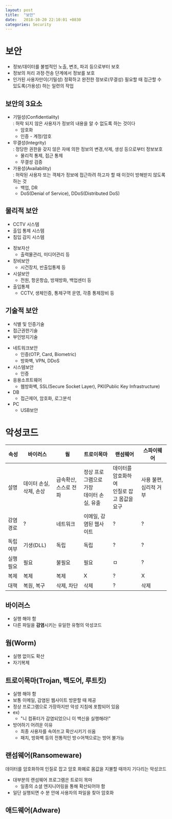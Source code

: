 ```yaml
---
layout: post
title:  "보안"
date:   2018-10-20 22:10:01 +0830
categories: Security
---
```

 
# 보안
- 정보/데이터를 불법적인 노출, 변조, 파괴 등으로부터 보호 
- 정보의 처리 과정·전송 단계에서 정보를 보호
- 인가된 사용자만이(기밀성) 정확하고 완전한 정보로(무결성) 필요할 때 접근할 수 있도록(가용성) 하는 일련의 작업
## 보안의 3요소
- 기밀성(Confidentiality)  
\: 허락 되지 않은 사용자가 정보의 내용을 알 수 없도록 하는 것이다
    - 암호화
    - 인증 - 계정/암호
- 무결성(Integrity)  
\: 정당한 권한을 갖지 않은 자에 의한 정보의 변경,삭제, 생성 등으로부터 정보보호
    - 물리적 통제, 접근 통제
    - 무결성 검증
- 가용성(Availability)  
\: 허락된 사용자 또는 객체가 정보에 접근하려 하고자 할 때 이것이 방해받지 않도록 하는 것
    - 백업, DR
    - DoS(Denial of Service), DDoS(Distributed DoS)

## 물리적 보안
- CCTV 시스템
- 출입 통제 시스템
- 침입 감지 시스템 

* 정보자산 
    * 출력물관리, 미디어관리 등
* 장비보안
    * 시건장치, 반출입통제 등
* 시설보안
    * 전원, 항온항습, 방재방화, 백업센터 등
* 출입통제
    * CCTV, 생체인증, 통제구역 운영, 각종 통제장비 등

## 기술적 보안
- 식별 및 인증기술
- 접근권한기술
- 부인방지기술

* 네트워크보안
    * 인증(OTP, Card, Biometric)
    * 방화벽, VPN, DDoS
* 시스템보안
    * 인증
* 응용소프트웨어
    * 웹방화벽, SSL(Secure Socket Layer), PKI(Public Key Infrastructure)
* DB
    * 접근제어, 암호화, 로그분석
* PC
    * USB보안

# 악성코드
| 속성 | 바이러스 | 웜 | 트로이목마 | 랜섬웨어 | 스파이웨어 |
|------|---------|----|-----------|---------|-----------|
| 설명 | 데이터 손실, 삭제, 손상 | 급속확산, 스스로 전파 | 정상 프로그램으로 가장<br>데이터 손실, 유출 | 데이터를 암호화하여<br> 인질로 잡고 몸값을 요구 | 사용 불편, 심리적 거부 |
| 감염경로 | ? | 네트워크 | 이메일, 감염된 웹사이트 | ? | ? | 
| 독립여부 | 기생(DLL) | 독립 | 독립 | ? | ? | 
| 실행필요 | 필요 | 불필요 | 필요 | ㅁ | ? | 
| 복제 | 복제 | 복제 | X | ? | X | 
| 대책 | 복원, 복구 | 삭제, 차단 | 삭제 | ? | 삭제 | 

## 바이러스
- 실행 해야 함
- 다른 파일을 **감염**시키는 유일한 유형의 악성코드

## 웜(Worm)
- 실행 없이도 확산
- 자기복제

## 트로이목마(Trojan, 백도어, 루트킷)
- 실행 해야 함
- 보통 이메일, 감염된 웹사이트 방문할 때 제공
- 정상 프로그램으로 가장하지만 악성 지침에 포함되어 있음
- ex) 
    - "니 컴퓨터가 감염되었으니 이 백신을 실행해라!"
- 방어하기 어려운 이유
    - 최종 사용자를 속여쓰고 확산시키기 쉬움
    - 패치, 방화벽 등의 전통적인 방ㅇ어책으로는 방어 불가능

## 랜섬웨어(Ransomeware)
데이터를 암호화하여 인질로 잡고 암호 화폐로 몸값을 지불할 때까지 기다리는 악성코드
- 대부분의 랜섬웨어 프로그램은 트로이 목마
    - 일종의 소셜 엔지니어링을 통해 확산되어야 함
- 일단 실행되면 수 분 안에 사용자의 파일을 찾아 암호화

## 애드웨어(Adware)
